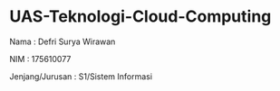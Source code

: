 # UAS-Teknologi-Cloud-Computing

Nama : Defri Surya Wirawan

NIM : 175610077

Jenjang/Jurusan : S1/Sistem Informasi
